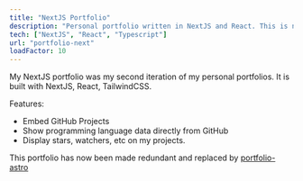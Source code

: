 ```yaml
---
title: "NextJS Portfolio"
description: "Personal portfolio written in NextJS and React. This is now outdated and replaced by my astro portfolio."
tech: ["NextJS", "React", "Typescript"]
url: "portfolio-next"
loadFactor: 10
---
```


My NextJS portfolio was my second iteration of my personal portfolios.
It is built with NextJS, React, TailwindCSS.

Features:

- Embed GitHub Projects
- Show programming language data directly from GitHub
- Display stars, watchers, etc on my projects.

This portfolio has now been made redundant and replaced by [portfolio-astro](/project/portfolio-astro)
